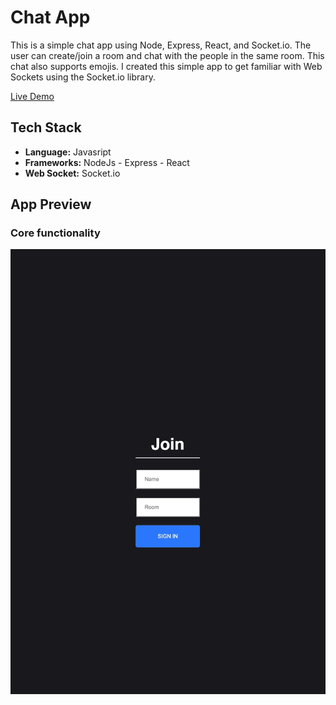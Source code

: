 # Chat App
This is a simple chat app using Node, Express, React, and Socket.io. The user can create/join a room and chat with the people in the same room. This chat also supports emojis. I created this simple app to get familiar with Web Sockets using the Socket.io library.

[Live Demo](https://pacific-woodland-70842.herokuapp.com/)

## Tech Stack
- **Language:** Javasript
- **Frameworks:** NodeJs - Express - React
- **Web Socket:** Socket.io

## App Preview 
### Core functionality
![core](./README_assets/chat_main.gif?raw=true)

